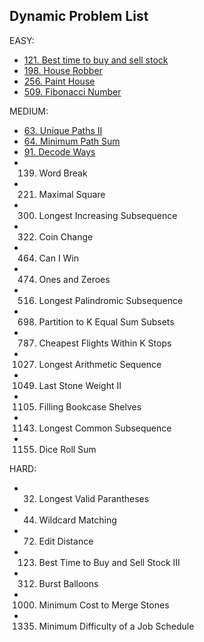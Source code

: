 ## Dynamic Problem List

EASY:

- [121. Best time to buy and sell stock](https://leetcode.com/problems/best-time-to-buy-and-sell-stock/)
- [198. House Robber](https://leetcode.com/problems/house-robber/)
- [256. Paint House](https://leetcode.com/problems/paint-house/)
- [509. Fibonacci Number](https://leetcode.com/problems/fibonacci-number/)

MEDIUM:

- [63. Unique Paths II](https://leetcode.com/problems/unique-paths-ii/)
- [64. Minimum Path Sum](https://leetcode.com/problems/minimum-path-sum/)
- [91. Decode Ways](https://leetcode.com/problems/decode-ways)
- 139. Word Break
- 221. Maximal Square
- 300. Longest Increasing Subsequence
- 322. Coin Change
- 464. Can I Win
- 474. Ones and Zeroes
- 516. Longest Palindromic Subsequence
- 698. Partition to K Equal Sum Subsets
- 787. Cheapest Flights Within K Stops
- 1027. Longest Arithmetic Sequence
- 1049. Last Stone Weight II
- 1105. Filling Bookcase Shelves
- 1143. Longest Common Subsequence
- 1155. Dice Roll Sum

HARD:

- 32. Longest Valid Parantheses
- 44. Wildcard Matching
- 72. Edit Distance
- 123. Best Time to Buy and Sell Stock III
- 312. Burst Balloons
- 1000. Minimum Cost to Merge Stones
- 1335. Minimum Difficulty of a Job Schedule
